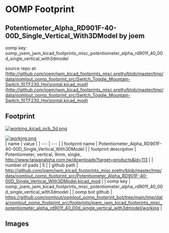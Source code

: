 # OOMP Footprint  
## Potentiometer_Alpha_RD901F-40-00D_Single_Vertical_With3DModel  by joem  
  
oomp key: oomp_joem_jwm_kicad_footprints_misc_potentiometer_alpha_rd901f_40_00d_single_vertical_with3dmodel  
  
source repo at: [http://github.com/joem/jwm_kicad_footprints_misc.pretty/blob/master/tmp/data/oomlout_oomp_footprint_src/Switch_Toggle_Mountain-Switch_10TF230_Horizontal.kicad_mod](http://github.com/joem/jwm_kicad_footprints_misc.pretty/blob/master/tmp/data/oomlout_oomp_footprint_src/Switch_Toggle_Mountain-Switch_10TF230_Horizontal.kicad_mod)  
## Footprint  
  
[![working_kicad_pcb_3d.png](working_kicad_pcb_3d_600.png)](working_kicad_pcb_3d.png)  
  
[![working.png](working_600.png)](working.png)  
| name | value | 
| --- | --- | 
| footprint name | Potentiometer_Alpha_RD901F-40-00D_Single_Vertical_With3DModel | 
| footprint description | Potentiometer, vertical, 9mm, single, http://www.taiwanalpha.com.tw/downloads?target=products&id=113 | 
| number of pads | 5 | 
| github path | http://github.com/joem/jwm_kicad_footprints_misc.pretty/blob/master/tmp/data/oomlout_oomp_footprint_src/Potentiometer_Alpha_RD901F-40-00D_Single_Vertical_With3DModel.kicad_mod | 
| oomp key | oomp_joem_jwm_kicad_footprints_misc_potentiometer_alpha_rd901f_40_00d_single_vertical_with3dmodel | 
| oomp bot github | https://github.com/oomlout/oomlout_oomp_footprint_bot/tree/main/tmp/data/oomlout_oomp_footprint_src/footprints/joem_jwm_kicad_footprints_misc_potentiometer_alpha_rd901f_40_00d_single_vertical_with3dmodel/working | 
## Images  
